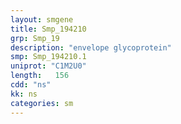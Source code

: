 ```yaml
---
layout: smgene
title: Smp_194210
grp: Smp_19
description: "envelope glycoprotein"
smp: Smp_194210.1
uniprot: "C1M2U0"
length:   156
cdd: "ns"
kk: ns
categories: sm
---
```

